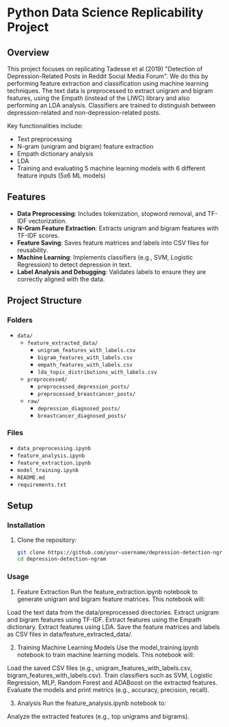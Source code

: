 # Python Data Science Replicability Project

## Overview
This project focuses on replicating Tadesse et al (2019) "Detection of Depression-Related Posts in Reddit Social Media Forum". We do this by performing feature extraction and classification using machine learning techniques. The text data is preprocessed to extract unigram and bigram features, using the Empath (instead of the LIWC) library and also performing an LDA analysis. Classifiers are trained to distinguish between depression-related and non-depression-related posts.

Key functionalities include:
- Text preprocessing
- N-gram (unigram and bigram) feature extraction
- Empath dictionary analysis
- LDA
- Training and evaluating 5 machine learning models with 6 different feature inputs (5x6 ML models)

  
## Features
- **Data Preprocessing**: Includes tokenization, stopword removal, and TF-IDF vectorization.
- **N-Gram Feature Extraction**: Extracts unigram and bigram features with TF-IDF scores.
- **Feature Saving**: Saves feature matrices and labels into CSV files for reusability.
- **Machine Learning**: Implements classifiers (e.g., SVM, Logistic Regression) to detect depression in text.
- **Label Analysis and Debugging**: Validates labels to ensure they are correctly aligned with the data.

## Project Structure

### Folders
- `data/`
  - `feature_extracted_data/`
    - `unigram_features_with_labels.csv`
    - `bigram_features_with_labels.csv`
    - `empath_features_with_labels.csv`
    - `lda_topic_distributions_with_labels.csv`
  - `preprocessed/`
    - `preprocessed_depression_posts/`
    - `preprocessed_breastcancer_posts/`
  - `raw/`
    - `depression_diagnosed_posts/`
    - `breastcancer_diagnosed_posts/`

### Files
- `data_preprocessing.ipynb`
- `feature_analysis.ipynb`
- `feature_extraction.ipynb`
- `model_training.ipynb`
- `README.md`
- `requirements.txt`
## Setup


### Installation
1. Clone the repository:
   ```bash
   git clone https://github.com/your-username/depression-detection-ngram.git
   cd depression-detection-ngram

### Usage
1. Feature Extraction
Run the feature_extraction.ipynb notebook to generate unigram and bigram feature matrices. This notebook will:

Load the text data from the data/preprocessed directories.
Extract unigram and bigram features using TF-IDF. Extract features using the Empath dictionary. Extract features using LDA.
Save the feature matrices and labels as CSV files in data/feature_extracted_data/.

2. Training Machine Learning Models
Use the model_training.ipynb notebook to train machine learning models. This notebook will:

Load the saved CSV files (e.g., unigram_features_with_labels.csv, bigram_features_with_labels.csv).
Train classifiers such as SVM, Logistic Regression, MLP, Random Forest and ADABoost on the extracted features.
Evaluate the models and print metrics (e.g., accuracy, precision, recall).

3. Analysis
Run the feature_analysis.ipynb notebook to:

Analyze the extracted features (e.g., top unigrams and bigrams).



